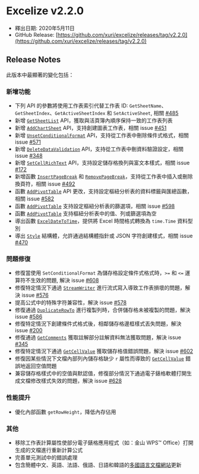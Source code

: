 # Excelize v2.2.0

* 釋出日期: 2020年5月11日
* GitHub Release: [https://github.com/xuri/excelize/releases/tag/v2.2.0](https://github.com/xuri/excelize/releases/tag/v2.2.0)

## Release Notes

此版本中最顯著的變化包括：

### 新增功能

* 下列 API 的參數將使用工作表索引代替工作表 ID: `GetSheetName`、`GetSheetIndex`、`GetActiveSheetIndex` 和 `SetActiveSheet`, 相關 [#485](https://github.com/xuri/excelize/issues/485)
* 新增 [`GetSheetList`](https://pkg.go.dev/github.com/xuri/excelize/v2@v2.2.0#File.GetSheetList) API，獲取與活頁簿內順序保持一致的工作表列表
* 新增 [`AddChartSheet`](https://pkg.go.dev/github.com/xuri/excelize/v2@v2.2.0#File.AddChartSheet) API，支持創建圖表工作表，相關 issue [#451](https://github.com/xuri/excelize/issues/451)
* 新增 [`UnsetConditionalFormat`](https://pkg.go.dev/github.com/xuri/excelize/v2@v2.2.0#File.UnsetConditionalFormat) API，支持從工作表中刪除條件式格式，相關 issue [#571](https://github.com/xuri/excelize/issues/571)
* 新增 [`DeleteDataValidation`](https://pkg.go.dev/github.com/xuri/excelize/v2@v2.2.0#File.DeleteDataValidation) API，支持從工作表中刪資料驗證設定，相關 issue [#348](https://github.com/xuri/excelize/issues/348)
* 新增 [`SetCellRichText`](https://pkg.go.dev/github.com/xuri/excelize/v2@v2.2.0#File.SetCellRichText) API，支持設定儲存格換列與富文本樣式，相關 issue [#172](https://github.com/xuri/excelize/issues/172)
* 新增函數 [`InsertPageBreak`](https://pkg.go.dev/github.com/xuri/excelize/v2@v2.2.0#File.InsertPageBreak) 和 [`RemovePageBreak`](https://pkg.go.dev/github.com/xuri/excelize/v2@v2.2.0#File.RemovePageBreak)，支持從工作表中插入或刪除換頁符，相關 issue [#492](https://github.com/xuri/excelize/issues/492)
* 函數 [`AddPivotTable`](https://pkg.go.dev/github.com/xuri/excelize/v2@v2.2.0#File.AddPivotTable) API 更改，支持設定樞紐分析表的資料標籤與匯總函數，相關 issue [#582](https://github.com/xuri/excelize/issues/582)
* 函數 [`AddPivotTable`](https://pkg.go.dev/github.com/xuri/excelize/v2@v2.2.0#File.AddPivotTable) 支持設定樞紐分析表的篩選項，相關 issue [#598](https://github.com/xuri/excelize/issues/598)
* 函數 [`AddPivotTable`](https://pkg.go.dev/github.com/xuri/excelize/v2@v2.2.0#File.AddPivotTable) 支持樞紐分析表中的值、列或篩選項為空
* 導出函數 [`ExcelDateToTime`](https://pkg.go.dev/github.com/xuri/excelize/v2@v2.2.0#File.ExcelDateToTime)，提供將 Excel 時間格式轉換為 `time.Time` 資料型別
* 導出 [`Style`](https://pkg.go.dev/github.com/xuri/excelize/v2@v2.2.0#Style) 結構體，允許通過結構體指針或 JSON 字符創建樣式，相關 issue [#470](https://github.com/xuri/excelize/issues/470)

### 問題修復

* 修復當使用 `SetConditionalFormat` 為儲存格設定條件式格式時，`>=` 和 `<=` 運算符不生效的問題, 解決 issue [#608](https://github.com/xuri/excelize/issues/608)
* 修復特定情況下通過 [`StreamWriter`](https://pkg.go.dev/github.com/xuri/excelize/v2@v2.2.0#StreamWriter) 進行流式寫入導致工作表損壞的問題，解決 issue [#576](https://github.com/xuri/excelize/issues/576)
* 提高公式中的特殊字符兼容性，解決 issue [#578](https://github.com/xuri/excelize/issues/578)
* 修復通過 [`DuplicateRowTo`](https://pkg.go.dev/github.com/xuri/excelize/v2@v2.2.0#File.DuplicateRowTo) 進行複製列時，合併儲存格未被複製的問題，解決 issue [#586](https://github.com/xuri/excelize/issues/586)
* 修復特定情況下創建條件式格式後，相鄰儲存格邊框樣式丟失問題，解決 issue [#200](https://github.com/xuri/excelize/issues/200)
* 修復通過 [`GetComments`](https://pkg.go.dev/github.com/xuri/excelize/v2@v2.2.0#File.GetComments) 獲取註解部分註解資料無法獲取問題，解決 issue [#345](https://github.com/xuri/excelize/issues/345)
* 修復特定情況下通過 [`GetCellValue`](https://pkg.go.dev/github.com/xuri/excelize/v2@v2.2.0#File.GetCellValue) 獲取儲存格值錯誤問題，解決 issue [#602](https://github.com/xuri/excelize/issues/602)
* 修復因某些情況下文檔內部列內儲存格缺少 `r` 屬性而導致的 [`GetCellValue`](https://pkg.go.dev/github.com/xuri/excelize/v2@v2.2.0#File.GetCellValue) 錯誤地返回空值問題
* 兼容儲存格樣式中的空值與默認值，修復部分情況下通過電子錶格軟體打開生成文檔修改樣式失效的問題，解決 issue [#628](https://github.com/xuri/excelize/issues/628)

### 性能提升

* 優化內部函數 `getRowHeight`，降低內存佔用

### 其他

* 移除工作表計算屬性使部分電子錶格應用程式（如：金山 WPS&trade; Office）打開生成的文檔進行重新計算公式
* 完善單元測試中的錯誤處理
* 包含簡體中文、英語、法語、俄語、日語和韓語的[多國語言文檔網站](https://xuri.me/excelize)更新
